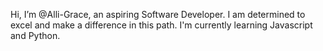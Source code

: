 Hi, I’m @Alli-Grace, an aspiring Software Developer. I am determined to excel and make a difference in this path. I'm currently learning Javascript and Python.

<!---
Alli-Grace/Alli-Grace is a ✨ special ✨ repository because its `README.md` (this file) appears on your GitHub profile.
You can click the Preview link to take a look at your changes.
--->
